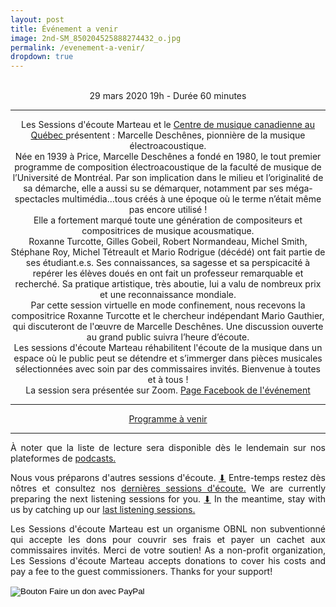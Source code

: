 ```yaml
---
layout: post
title: Événement a venir
image: 2nd-SM_850204525888274432_o.jpg
permalink: /evenement-a-venir/
dropdown: true
---
```


<!-- Ce vendredi 4 décembre à 18h, nous recevons virtuellement ​Matías Reyes aka dedosmuertos, ​qui discutera avec nous de sa liste musicale sur le thème de « pandemic grooves ». Ce sera l’occasion d’explorer avec les auditeurs quelques caractéristiques du ​groove, ​comment la notion de ​groove traverse plusieurs genres, et comment elle prend un sens particulier à travers une analyse du contexte et de l’histoire. Tout au long de sa session, le commissaire invite le public à questionner comment le ​groove en contexte de pandémie peut rejoindre des sensibilités inédites et pourquoi son impact n’a pas fini de nous surprendre.

Pour ce faire joignez-nous sur <a href="https://sessionsmarteau.com/session-virtuelle" target="_blank"> Zoom
</a> et poser vos questions si vous le voulez.

À noter que cette session se déroulera en espagnol et que la liste de lecture sera disponible dès le lendemain sur nos <a href="https://sessionsmarteau.com/musique/" target="_blank"> plateformes de podcasts.
</a>
<br>

Commissaire invité
Matías Reyes | dedosmuertos
À la fois DJ, designer sonore et musicien, Matías Reyes poursuit une inlassable de quête pour comprendre les interactions et le sens entre les chansons et les rythmes. Croyant que «tout se danse», il explore le futur en remontant les racines du passé, cherchant dans les traces du ​groove mondial une façon d’abattre les frontières des genres et des styles. Chilien d’origine et maintenant établi à Paris, Matías Reyes profite de la pandémie pour repenser les façons de socialiser, de célébrer et de partager des énergies.

[Télécharger le programme ici / Download the program here]({{ site.baseurl }}/uploads/session-008/program/Sessions-Marteau-008-Programme.pdf)


<p style="text-align:center;"><img src="/img/dedosmuertos.gif">
<p style="text-align:center">Matías Reyes aka dedosmuertos</p> -->

<br>



<center>
29 mars 2020 19h - Durée 60 minutes
<center>
<hr>
  <center>
  
Les Sessions d'écoute Marteau et le <a href="https://qc.cmccanada.org/" > Centre de musique canadienne au Québec </a> présentent : Marcelle Deschênes, pionnière de la musique électroacoustique.
<br>
Née en 1939 à Price, Marcelle Deschênes a fondé en 1980, le tout premier programme de composition électroacoustique de la faculté de musique de l’Université de Montréal. Par son implication dans le milieu et l’originalité de sa démarche, elle a aussi su se démarquer, notamment par ses méga-spectacles multimédia…tous créés à une époque où le terme n’était même pas encore utilisé !
<br>
Elle a fortement marqué toute une génération de compositeurs et compositrices de musique acousmatique.
<br>
Roxanne Turcotte, Gilles Gobeil, Robert Normandeau, Michel Smith, Stéphane Roy, Michel Tétreault et Mario Rodrigue (décédé) ont fait partie de ses étudiant.e.s.  Ses connaissances, sa sagesse et sa perspicacité à repérer les élèves doués en ont fait un professeur remarquable et recherché.  Sa pratique artistique, très aboutie, lui a valu de nombreux prix et une reconnaissance mondiale.
<br>
Par cette session virtuelle en mode confinement, nous recevons la compositrice Roxanne Turcotte et le chercheur indépendant Mario Gauthier, qui discuteront de l'œuvre de Marcelle Deschênes. Une discussion ouverte au grand public suivra l’heure d’écoute.
<br>
Les sessions d'écoute Marteau réhabilitent l'écoute de la musique dans un espace où le public peut se détendre et s’immerger dans pièces musicales sélectionnées avec soin par des commissaires invités. Bienvenue à toutes et à tous !
 <br>
La session sera présentée sur Zoom. <a href="https://www.facebook.com/events/140024488034651/" > Page Facebook de l'événement </a>

<hr>

<a href="https://sessionsmarteau.com/uploads/session-009/program/Sessions-Marteau-009-Programme.pdf" download>Programme à venir </a>

<hr>








<DIV align="justify">
À noter que la liste de lecture sera disponible dès le lendemain sur nos plateformes de <a href="https://sessionsmarteau.com/musique/#podcasts"> podcasts.</a> 




Nous vous préparons d'autres sessions d'écoute. <a href="https://gmail.us20.list-manage.com/subscribe/post?u=698e7b941cdf206ea63f5a5b7&id=0677e98a6a"> ⬇</a> Entre-temps restez dès nôtres et consultez nos
<a href="https://sessionsmarteau.com/sessions-passes/" target="_blank"> dernières sessions d'écoute.</a> We are currently preparing the next listening sessions for you. <a href="https://gmail.us20.list-manage.com/subscribe/post?u=698e7b941cdf206ea63f5a5b7&id=0677e98a6a"> ⬇</a> In the meantime, stay with us by catching up our
<a href="https://sessionsmarteau.com/sessions-passes/" target="_blank"> last listening sessions.
</a>



Les Sessions d'écoute Marteau est un organisme OBNL non subventionné qui accepte les dons pour couvrir ses frais et payer un cachet aux commissaires invités. Merci de votre soutien! As a non-profit organization, Les Sessions d'écoute Marteau accepts donations to cover his costs and pay a fee to the guest commissioners. Thanks for your support! <form action="https://www.paypal.com/cgi-bin/webscr" method="post" target="_top">
<input type="hidden" name="cmd" value="_s-xclick" />
<input type="hidden" name="hosted_button_id" value="ZMNY6HYBJTQLL" />
<input type="image" src="https://www.paypalobjects.com/fr_CA/i/btn/btn_donate_SM.gif" border="0" name="submit" title="Aider un organisme OBNL non subventionné!" alt="Bouton Faire un don avec PayPal" />
<img alt="" border="0" src="https://www.paypal.com/fr_CA/i/scr/pixel.gif" width="1" height="1" />
</form>
</DIV>


